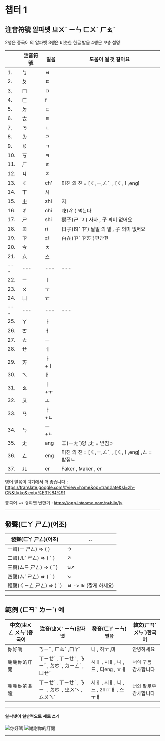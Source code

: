 챕터 1
===========================
## 注音符號   알파벳   ㄓㄨˋ ㄧㄣ ㄈㄨˊ ㄏㄠˋ

2행은 중국어 의 알파벳
3행은 비슷한 한글 발음 
4행은 보충 설명

||注音符號|발음|도움이 될 것 같아요|
|---|---|---|---
|1.|ㄅ|ㅂ|
|2.|ㄆ|ㅍ|
|3.|ㄇ|ㅁ|
|4.|ㄈ|f|
|5.|ㄉ|ㄷ|
|6.|ㄊ|ㅌ|
|7.|ㄋ|ㄴ|
|8.|ㄌ|ㄹ|
|9.|ㄍ|ㄱ|
|10.|ㄎ|ㅋ|
|11.|ㄏ|ㅎ|
|12.|ㄐ|ㅈ|
|13.|ㄑ|ch'|미친 의 친 = [ㄑ,ㄧ,ㄥˋ] , [ㄑ,ㅣ,eng]|
|14.|ㄒ|시|
|15.|ㄓ|zhi|지|
|16.|ㄔ|chi|吃(ㄔ ) 먹는다|
|17.|ㄕ|shi|獅子(ㄕ ㄗ˙) 사자 , 子 의미 없어요|
|18.|ㄖ|ri|日子(ㄖˋ ㄗ˙) 날일 의 일 , 子 의미 없어요|
|19.|ㄗ|zi|自在(ㄗˋ ㄗㄞˋ)편안한|
|20.|ㄘ|ㅊ|
|21.|ㄙ|스|
|---|---|---|---|
|22.|ㄧ|ㅣ|
|23.|ㄨ|ㅜ|
|24.|ㄩ|ㅠ|
|---|---|---|---|
|25.|ㄚ|ㅏ|
|26.|ㄛ|ㅓ|
|27.|ㄜ|ㅡ|
|28.|ㄝ|ㅔ|
|29.|ㄞ|ㅏ+ㅣ|
|30.|ㄟ|ㅐ|
|31.|ㄠ|ㅏ+ㅜ|
|32.|ㄡ|ㅗ|
|33.|ㄢ|ㅏ+ㄴ|
|34.|ㄣ|ㅡ+ㄴ|
|35.|ㄤ|ang|羊(ㄧㄤˊ)양 ,ㄤ = 받침ㅇ|
|36.|ㄥ|eng|미친 의 친 = [ㄑ,ㄧ,ㄥˋ] , [ㄑ,ㅣ,eng] ,ㄥ = 받침ㄴ|
|37.|ㄦ|er|Faker , Maker , er|

영어 발음이 여기에서 더 좋습니다 : https://translate.google.com/#view=home&op=translate&sl=zh-CN&tl=ko&text=%E3%84%91

중국어 => 알파벳 변환기 : https://app.intcome.com/public/jy

****

## 發聲(ㄈㄚ ㄕㄥ)(어조)

|發聲(ㄈㄚ ㄕㄥ)(어조)|..|
|---|---
|一聲(ㄧ ㄕㄥ) => (   )|→|
|二聲(ㄦˋ ㄕㄥ) => ( ˊ )|↗|
|三聲(ㄙㄢ ㄕㄥ) => ( ˇ )|↘↗|
|四聲(ㄙˋ ㄕㄥ) => ( ˋ )|↘|
|輕聲(ㄑㄧㄥ ㄕㄥ) => ( ˙ )|ㅂ -> ㅃ (짧게 하세요)|

****

## 範例 (ㄈㄢˋ ㄌㄧˋ) 예

|中文(ㄓㄨㄥ ㄨㄣˊ)중국어|注音(ㄓㄨˋ ㄧㄣ)알파벳|發音(ㄈㄚ ㄧㄣ)발음|韓文(ㄏㄢˊ ㄨㄣˊ)한국어|
|---|---|---|--- 
|你好嗎|ㄋㄧˇ , ㄏㄠˇ ,ㄇㄚ˙|니 , 하ㅜ ,마 |안녕하세요|
|謝謝你的訂閱|ㄒㄧㄝˋ , ㄒㄧㄝˋ , ㄋㄧˇ , ㄉㄜ˙ , ㄉㄧㄥˋ , ㄩㄝˋ|시ㅔ , 시ㅔ , 니 , 드 , 디eng , ㅠㅔ|너의 구돔 감사합니다|
|謝謝你的追隨|ㄒㄧㄝˋ , ㄒㄧㄝˋ , ㄋㄧˇ , ㄉㄜ˙ , ㄓㄨㄟ  , ㄙㄨㄟˊ|시ㅔ , 시ㅔ , 니 , 드 , zhiㅜㅐ , 스ㅜㅐ|너의 팔로우 감사합니다|
	
****

#### 알파벳이 일반적으로 세로 쓰기

![][你好嗎]
![][謝謝你的訂閱]

--------------------------------
[你好嗎]:/img/ex1.png "你好嗎"
[謝謝你的訂閱]:/img/ex2.png "謝謝你的訂閱"